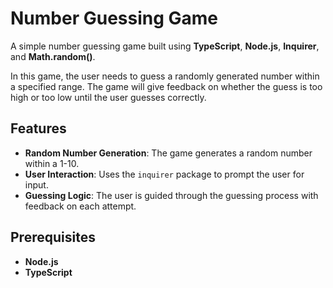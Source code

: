 # Number Guessing Game

A simple number guessing game built using **TypeScript**, **Node.js**, **Inquirer**, and **Math.random()**.

In this game, the user needs to guess a randomly generated number within a specified range. The game will give feedback on whether the guess is too high or too low until the user guesses correctly.

## Features
- **Random Number Generation**: The game generates a random number within a 1-10.
- **User Interaction**: Uses the `inquirer` package to prompt the user for input.
- **Guessing Logic**: The user is guided through the guessing process with feedback on each attempt.


## Prerequisites

- **Node.js**
- **TypeScript** 

